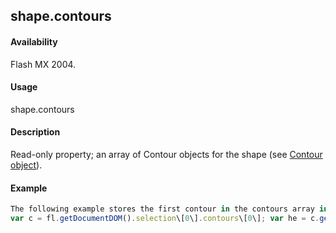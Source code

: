 ## shape.contours

#### Availability

Flash MX 2004.

#### Usage

shape.contours

#### Description

Read-only property; an array of Contour objects for the shape (see [Contour object](#_bookmark109)).

#### Example

```javascript
The following example stores the first contour in the contours array in the *c* variable and then stores the [HalfEdge](#_bookmark644) [object](#_bookmark644) of that contour in the he variable:
var c = fl.getDocumentDOM().selection\[0\].contours\[0\]; var he = c.getHalfEdge();

```